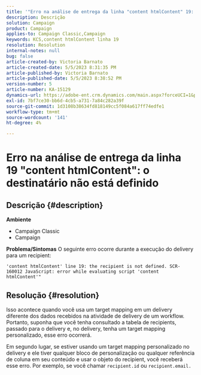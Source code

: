 ```yaml
---
title: '"Erro na análise de entrega da linha "content htmlContent" 19: o destinatário não está definido"'
description: Descrição
solution: Campaign
product: Campaign
applies-to: Campaign Classic,Campaign
keywords: KCS,content htmlContent linha 19
resolution: Resolution
internal-notes: null
bug: false
article-created-by: Victoria Barnato
article-created-date: 5/5/2023 8:31:35 PM
article-published-by: Victoria Barnato
article-published-date: 5/5/2023 8:38:52 PM
version-number: 5
article-number: KA-15129
dynamics-url: https://adobe-ent.crm.dynamics.com/main.aspx?forceUCI=1&pagetype=entityrecord&etn=knowledgearticle&id=0bfdd9cf-83eb-ed11-a7c6-6045bd0065f9
exl-id: 7bf7ce30-bb6d-4cb5-a731-7a84c282a39f
source-git-commit: 1d3108b38634fd818149cc5f084a617ff74edfe1
workflow-type: tm+mt
source-wordcount: '141'
ht-degree: 4%

---
```


# Erro na análise de entrega da linha 19 &quot;content htmlContent&quot;: o destinatário não está definido

## Descrição {#description}

<b>Ambiente</b>
- Campaign Classic
- Campaign


<b>Problema/Sintomas</b>
O seguinte erro ocorre durante a execução do delivery para um recipient:

`'content htmlContent' line 19: the recipient is not defined. SCR-160012 JavaScript: error while evaluating script 'content htmlContent'"`


## Resolução {#resolution}


Isso acontece quando você usa um target mapping em um delivery diferente dos dados recebidos na atividade de delivery de um workflow. Portanto, suponha que você tenha consultado a tabela de recipients, passado para o delivery e, no delivery, tenha um target mapping personalizado, esse erro ocorrerá.

Em segundo lugar, se estiver usando um target mapping personalizado no delivery e ele tiver qualquer bloco de personalização ou qualquer referência de coluna em seu conteúdo e usar o objeto do recipient, você receberá esse erro. Por exemplo, se você chamar `recipient.id` ou `recipient.email.`
